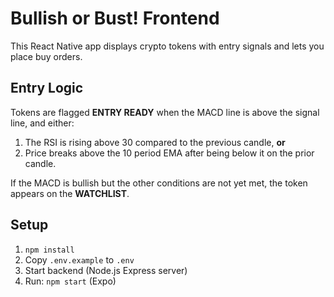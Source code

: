 # Bullish or Bust! Frontend

This React Native app displays crypto tokens with entry signals and lets you place buy orders.

## Entry Logic

Tokens are flagged **ENTRY READY** when the MACD line is above the signal line, and either:

1. The RSI is rising above 30 compared to the previous candle, **or**
2. Price breaks above the 10 period EMA after being below it on the prior candle.

If the MACD is bullish but the other conditions are not yet met, the token appears on the **WATCHLIST**.

## Setup

1. `npm install`
2. Copy `.env.example` to `.env`
3. Start backend (Node.js Express server)
4. Run: `npm start` (Expo)

